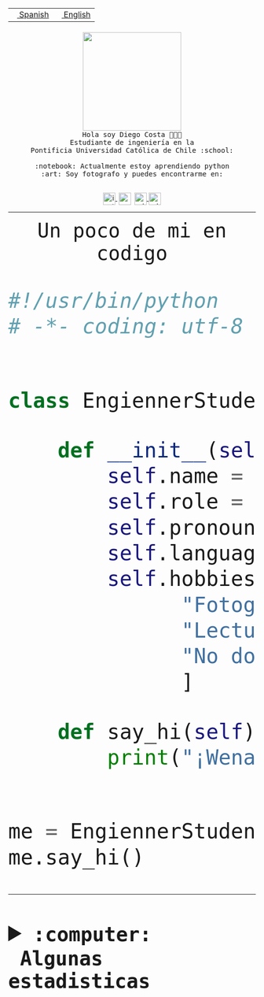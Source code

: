 <table border="0"  align="right">
 <tr><td><a href="README.md"><img src="https://upload.wikimedia.org/wikipedia/commons/thumb/8/89/Bandera_de_Espa%C3%B1a.svg/1200px-Bandera_de_Espa%C3%B1a.svg.png" height="10"> Spanish</a></td>
 <td><a href="README.en.md"><img src="https://upload.wikimedia.org/wikipedia/commons/a/a4/Flag_of_the_United_States.svg" height="10"> English</a></td></tr>
</table><br><br><br>


<p align="center">
  <img src="https://github.com/diegocostares/diegocostares/blob/main/Images/aaa2.gif?raw=true" height="200px" weight="200px">
  <br><samp>
    Hola soy Diego Costa 👨🏻‍💻<br>
    Estudiante de ingeniería en la <br>
    Pontificia Universidad Católica de Chile :school:<br>
  <br>
    :notebook: Actualmente estoy aprendiendo python <br>
    :art: Soy fotografo y puedes encontrarme en: <br>
  <br></samp>
  
</p>

<p align="center">
   <a href="https://instagram.com/diegocosta_no" target="blank">
    <img 
    align="center" src="https://cdn.jsdelivr.net/npm/simple-icons@3.0.1/icons/instagram.svg" alt="instagram" height="25px" width="25px" />
  </a>
  <a style="border: 3px solid; color: white;"href="https://t.me/diegocosta_no" target="blank">
  <img
  align="center" alt="Telegram" width="25px" src="https://icons-for-free.com/iconfiles/png/512/Telegram-1324888767380505522.png" />
</a>
<a href="https://api.whatsapp.com/send?phone=56971897835&text=Hola!" target="blank">
  <img
  align="center" alt="wtsp" width="25px" src="https://img.icons8.com/pastel-glyph/2x/whatsapp--v2.png" />
</a>
<a href="https://www.linkedin.com/in/diego-costa-786249213/" target="blank">
  <img
  align="center" alt="wtsp" width="25px" src="https://img.icons8.com/metro/452/linkedin.png" />
</a>

  </a>
</p>

---


<p align="center"><font size="25"><samp>Un poco de mi en codigo</samp></front></p>


```python
#!/usr/bin/python
# -*- coding: utf-8 -*-


class EngiennerStudent:

    def __init__(self):
        self.name = "Diego Costa"
        self.role = "Estudiante"
        self.pronouns = "he/him"
        self.language_spoken = ["es_CL", "en_US"]
        self.hobbies = [
              "Fotografia",
              "Lectura",
              "No dormir",
              ]

    def say_hi(self):
        print("¡Wena mundo!")


me = EngiennerStudent()
me.say_hi()
```
---
<details>
  <summary><b><samp>:computer: &nbsp;Algunas estadisticas</samp></b></summary>
  <br/></p>

<!--START_SECTION:waka-->
![Code Time](http://img.shields.io/badge/Code%20Time-1%2C058%20hrs%204%20mins-blue)

**Soy nocturno 🦉** 

```text
🌞 Mañana                 51 commits          ░░░░░░░░░░░░░░░░░░░░░░░░░   01.46 % 
🌆 Día                    1117 commits        ████████░░░░░░░░░░░░░░░░░   31.92 % 
🌃 Tarde                  1505 commits        ███████████░░░░░░░░░░░░░░   43.01 % 
🌙 Noche                  826 commits         ██████░░░░░░░░░░░░░░░░░░░   23.61 % 
```
📅 **Soy más productivo los Martes** 

```text
Lunes                    543 commits         ████░░░░░░░░░░░░░░░░░░░░░   15.52 % 
Martes                   630 commits         █████░░░░░░░░░░░░░░░░░░░░   18.01 % 
Miércoles                463 commits         ███░░░░░░░░░░░░░░░░░░░░░░   13.23 % 
Jueves                   540 commits         ████░░░░░░░░░░░░░░░░░░░░░   15.43 % 
Viernes                  484 commits         ███░░░░░░░░░░░░░░░░░░░░░░   13.83 % 
Sábado                   316 commits         ██░░░░░░░░░░░░░░░░░░░░░░░   09.03 % 
Domingo                  523 commits         ████░░░░░░░░░░░░░░░░░░░░░   14.95 % 
```


📊 **Esta semana me dediqué a** 

```text
🐱‍💻 Proyectos: 
2023-1-S4-Grupo2-Backend 15 hrs 47 mins      █████████████░░░░░░░░░░░░   51.84 % 
2023-1-S4-Grupo2-Scraper 5 hrs 25 mins       ████░░░░░░░░░░░░░░░░░░░░░   17.80 % 
2023-1-S4-Grupo2-IA      3 hrs 36 mins       ███░░░░░░░░░░░░░░░░░░░░░░   11.87 % 
proyecto-grupo-31        3 hrs               ██░░░░░░░░░░░░░░░░░░░░░░░   09.88 % 
2023-1-S4-Grupo2-Frontend2 hrs 20 mins       ██░░░░░░░░░░░░░░░░░░░░░░░   07.67 % 
```


 Last Updated on 15/06/2023 18:23:14 UTC
<!--END_SECTION:waka-->
  
  

<p align="center"> <img src="https://github-readme-stats.vercel.app/api?username=diegocostares&show_icons=true&theme=ayu-mirage" alt="abhisheknaiidu" /></p>
 
</details>
